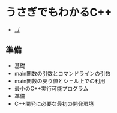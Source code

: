# うさぎでもわかるC++
- [../](../)
## 準備
- 基礎
 - main関数の引数とコマンドラインの引数
 - main関数の戻り値とシェル上での利用
 - 最小のC++実行可能プログラム
- 準備
 - C++開発に必要な最初の開発環境

